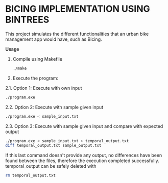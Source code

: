 # **BICING IMPLEMENTATION USING BINTREES**
This project simulates the different functionalities that an urban bike management app would have, such as Bicing.  
  
**Usage**  

1. Compile using Makefile  
   ```bash
   ./make
   
2. Execute the program:
   
2.1. Option 1: Execute with own input
   ```bash
   ./program.exe  
   ```
2.2. Option 2: Execute with sample given input
   ```bash
./program.exe < sample_input.txt     
```
2.3. Option 3: Execute with sample given input and compare with expected output   
   ```bash
./program.exe < sample_input.txt > temporal_output.txt
diff temporal_output.txt sample_output.txt  
```
If this last command doesn't provide any output, no differences have been found between the files, therefore the execution completed successfully. temporal_output can be safely deleted with   
   ```bash
rm temporal_output.txt
```
